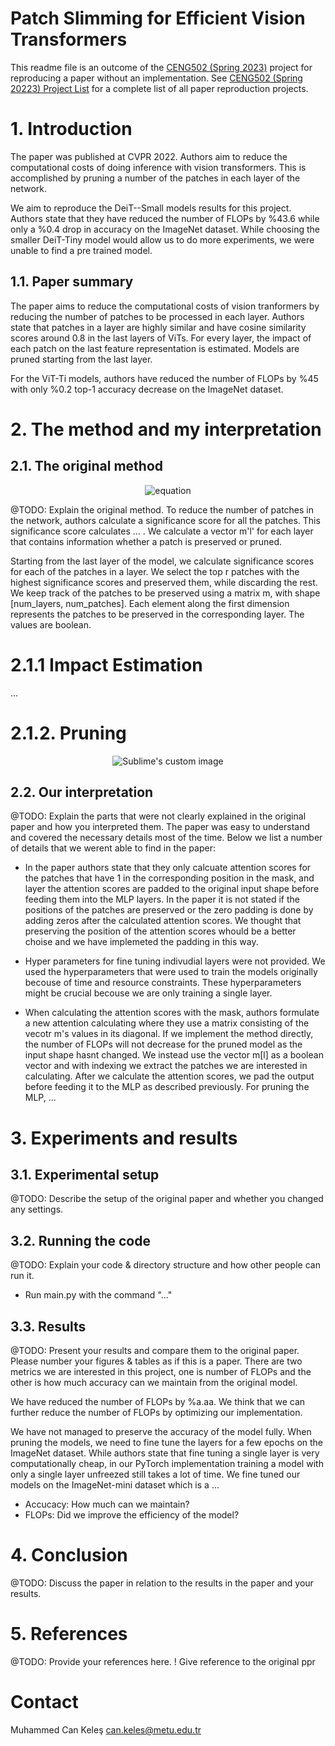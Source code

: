 # Patch Slimming for Efficient Vision Transformers

This readme file is an outcome of the [CENG502 (Spring 2023)](https://ceng.metu.edu.tr/~skalkan/ADL/) project for reproducing a paper without an implementation. See [CENG502 (Spring 20223) Project List](https://github.com/CENG502-Projects/CENG502-Spring2023) for a complete list of all paper reproduction projects.

# 1. Introduction

The paper was published at CVPR 2022. Authors aim to reduce the computational costs of doing inference with vision transformers. This is accomplished by pruning a number of the patches in each layer of the network.

We aim to reproduce the DeiT--Small models results for this project. Authors state that they have reduced the number of FLOPs by %43.6 while only a %0.4 drop in accuracy on the ImageNet dataset. While choosing the smaller DeiT-Tiny model would allow us to do more experiments, we were unable to find a pre trained model.

## 1.1. Paper summary

The paper aims to reduce the computational costs of vision tranformers by reducing the number of patches to be processed in each layer. Authors state that patches in a layer are highly similar and have cosine similarity scores around 0.8 in the last layers of ViTs. For every layer, the impact of each patch on the last feature representation is estimated. Models are pruned starting from the last layer.

For the ViT-Ti models, authors have reduced the number of FLOPs by %45 with only %0.2 top-1 accuracy decrease on the ImageNet dataset.

# 2. The method and my interpretation

## 2.1. The original method


<div align="center">

![equation](https://latex.codecogs.com/svg.latex?\text{MSA}(Z_l)%20=%20\text{Concat}_h%20\left(%20\sum_{h=1}^H%20P_{hl}%20V_{hl}%20\right)%20\mathbf{W}_o^l%20=%20\sum_{h=1}^H%20P_{hl}%20Z_{l-1}%20\mathbf{W}_{hv}%20\mathbf{W}_o^l)

</div>


@TODO: Explain the original method.
To reduce the number of patches in the network, authors calculate a significance score for all the patches. This significance score calculates ... .
We calculate a vector m'l' for each layer that contains information whether a patch is preserved or pruned.

Starting from the last layer of the model, we calculate significance scores for each of the patches in a layer. We select the top r patches with the highest significance scores and preserved them, while discarding the rest. We keep track of the patches to be preserved using a matrix m, with shape [num_layers, num_patches]. Each element along the first dimension represents the patches to be preserved in the corresponding layer. The values are boolean.

# 2.1.1 Impact Estimation
...

# 2.1.2. Pruning

<p align="center">
  <img src="https://github.com/CanKeles5/CENG502-Spring2023/assets/52157220/bb97de7a-14ff-4ae3-b37b-1dd49aa7346f" alt="Sublime's custom image"/>
</p>


## 2.2. Our interpretation 

@TODO: Explain the parts that were not clearly explained in the original paper and how you interpreted them.
The paper was easy to understand and covered the necessary details most of the time. Below we list a number of details that we werent able to find in the paper:

- In the paper authors state that they only calcuate attention scores for the patches that have 1 in the corresponding position in the mask, and layer the attention scores are padded to the original input shape before feeding them into the MLP layers. In the paper it is not stated if the positions of the patches are preserved or the zero padding is done by adding zeros after the calculated attention scores. We thought that preserving the position of the attention scores whould be a better choise and we have implemeted the padding in this way.

- Hyper parameters for fine tuning indivudial layers were not provided. We used the hyperparameters that were used to train the models originally becouse of time and resource constraints. These hyperparameters might be crucial becouse we are only training a single layer.

- When calculating the attention scores with the mask, authors formulate a new attention calculating where they use a matrix consisting of the vecotr m's values in its diagonal. If we implement the method directly, the number of FLOPs will not decrease for the pruned model as the input shape hasnt changed. We instead use the vector m[l] as a boolean vector and with indexing we extract the patches we are interested in calculating. After we calculate the attention scores, we pad the output before feeding it to the MLP as described previously. For pruning the MLP, ...

# 3. Experiments and results
## 3.1. Experimental setup

@TODO: Describe the setup of the original paper and whether you changed any settings.

## 3.2. Running the code

@TODO: Explain your code & directory structure and how other people can run it.
- Run main.py with the command "..."
## 3.3. Results

@TODO: Present your results and compare them to the original paper. Please number your figures & tables as if this is a paper.
There are two metrics we are interested in this project, one is number of FLOPs and the other is how much accuracy can we maintain from the original model.

We have reduced the number of FLOPs by %a.aa. We think that we can further reduce the number of FLOPs by optimizing our implementation.

We have not managed to preserve the accuracy of the model fully. When pruning the models, we need to fine tune the layers for a few epochs on the ImageNet dataset. While authors state that fine tuning a single layer is very computationally cheap, in our PyTorch implementation training a model with only a single layer unfreezed still takes a lot of time. We fine tuned our models on the ImageNet-mini dataset which is a ...

- Accucacy: How much can we maintain?
- FLOPs: Did we improve the efficiency of the model?

# 4. Conclusion

@TODO: Discuss the paper in relation to the results in the paper and your results.

# 5. References

@TODO: Provide your references here.
! Give reference to the original ppr

# Contact
Muhammed Can Keleş can.keles@metu.edu.tr
